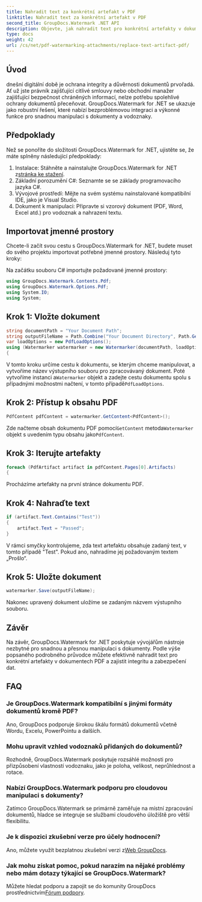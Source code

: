 ```yaml
---
title: Nahradit text za konkrétní artefakt v PDF
linktitle: Nahradit text za konkrétní artefakt v PDF
second_title: GroupDocs.Watermark .NET API
description: Objevte, jak nahradit text pro konkrétní artefakty v dokumentech PDF pomocí GroupDocs.Watermark for .NET. Bez námahy vylepšete zabezpečení a integritu dokumentů.
type: docs
weight: 42
url: /cs/net/pdf-watermarking-attachments/replace-text-artifact-pdf/
---
```

## Úvod
dnešní digitální době je ochrana integrity a důvěrnosti dokumentů prvořadá. Ať už jste právník zajišťující citlivé smlouvy nebo obchodní manažer zajišťující bezpečnost chráněných informací, nelze potřebu spolehlivé ochrany dokumentů přeceňovat. GroupDocs.Watermark for .NET se ukazuje jako robustní řešení, které nabízí bezproblémovou integraci a výkonné funkce pro snadnou manipulaci s dokumenty a vodoznaky.
## Předpoklady
Než se ponoříte do složitosti GroupDocs.Watermark for .NET, ujistěte se, že máte splněny následující předpoklady:
1. Instalace: Stáhněte a nainstalujte GroupDocs.Watermark for .NET z[stránka ke stažení](https://releases.groupdocs.com/Watermark/net/).
2. Základní porozumění C#: Seznamte se se základy programovacího jazyka C#.
3. Vývojové prostředí: Mějte na svém systému nainstalované kompatibilní IDE, jako je Visual Studio.
4. Dokument k manipulaci: Připravte si vzorový dokument (PDF, Word, Excel atd.) pro vodoznak a nahrazení textu.

## Importovat jmenné prostory
Chcete-li začít svou cestu s GroupDocs.Watermark for .NET, budete muset do svého projektu importovat potřebné jmenné prostory. Následuj tyto kroky:

Na začátku souboru C# importujte požadované jmenné prostory:
```csharp
using GroupDocs.Watermark.Contents.Pdf;
using GroupDocs.Watermark.Options.Pdf;
using System.IO;
using System;
```
## Krok 1: Vložte dokument
```csharp
string documentPath = "Your Document Path";
string outputFileName = Path.Combine("Your Document Directory", Path.GetFileName(documentPath));
var loadOptions = new PdfLoadOptions();
using (Watermarker watermarker = new Watermarker(documentPath, loadOptions))
{
```
 V tomto kroku určíme cestu k dokumentu, se kterým chceme manipulovat, a vytvoříme název výstupního souboru pro zpracovávaný dokument. Poté vytvoříme instanci a`Watermarker` objekt a zadejte cestu dokumentu spolu s případnými možnostmi načtení, v tomto případě`PdfLoadOptions`.
## Krok 2: Přístup k obsahu PDF
```csharp
PdfContent pdfContent = watermarker.GetContent<PdfContent>();
```
 Zde načteme obsah dokumentu PDF pomocí`GetContent` metoda`Watermarker` objekt s uvedením typu obsahu jako`PdfContent`.
## Krok 3: Iterujte artefakty
```csharp
foreach (PdfArtifact artifact in pdfContent.Pages[0].Artifacts)
{
```
Procházíme artefakty na první stránce dokumentu PDF.
## Krok 4: Nahraďte text
```csharp
if (artifact.Text.Contains("Test"))
{
    artifact.Text = "Passed";
}
```
V rámci smyčky kontrolujeme, zda text artefaktu obsahuje zadaný text, v tomto případě "Test". Pokud ano, nahradíme jej požadovaným textem „Prošlo“.
## Krok 5: Uložte dokument
```csharp
watermarker.Save(outputFileName);
```
Nakonec upravený dokument uložíme se zadaným názvem výstupního souboru.

## Závěr
Na závěr, GroupDocs.Watermark for .NET poskytuje vývojářům nástroje nezbytné pro snadnou a přesnou manipulaci s dokumenty. Podle výše popsaného podrobného průvodce můžete efektivně nahradit text pro konkrétní artefakty v dokumentech PDF a zajistit integritu a zabezpečení dat.
## FAQ
### Je GroupDocs.Watermark kompatibilní s jinými formáty dokumentů kromě PDF?
Ano, GroupDocs podporuje širokou škálu formátů dokumentů včetně Wordu, Excelu, PowerPointu a dalších.
### Mohu upravit vzhled vodoznaků přidaných do dokumentů?
Rozhodně, GroupDocs.Watermark poskytuje rozsáhlé možnosti pro přizpůsobení vlastností vodoznaku, jako je poloha, velikost, neprůhlednost a rotace.
### Nabízí GroupDocs.Watermark podporu pro cloudovou manipulaci s dokumenty?
Zatímco GroupDocs.Watermark se primárně zaměřuje na místní zpracování dokumentů, hladce se integruje se službami cloudového úložiště pro větší flexibilitu.
### Je k dispozici zkušební verze pro účely hodnocení?
 Ano, můžete využít bezplatnou zkušební verzi z[Web GroupDocs](https://releases.groupdocs.com/).
### Jak mohu získat pomoc, pokud narazím na nějaké problémy nebo mám dotazy týkající se GroupDocs.Watermark?
 Můžete hledat podporu a zapojit se do komunity GroupDocs prostřednictvím[Fórum podpory](https://forum.groupdocs.com/c/watermark/19).